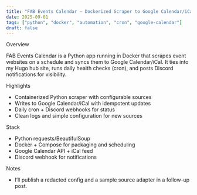 ```yaml
---
title: "FAB Events Calendar — Dockerized Scraper to Google Calendar/iCal"
date: 2025-09-01
tags: ["python", "docker", "automation", "cron", "google-calendar"]
draft: false
---
```


Overview

FAB Events Calendar is a Python app running in Docker that scrapes event websites on a schedule and syncs them to Google Calendar/iCal. It ties into my Hugo hub site, runs daily health checks (cron), and posts Discord notifications for visibility.

Highlights

- Containerized Python scraper with configurable sources
- Writes to Google Calendar/iCal with idempotent updates
- Daily cron + Discord webhooks for status
- Clean logs and simple configuration for new sources

Stack

- Python requests/BeautifulSoup
- Docker + Compose for packaging and scheduling
- Google Calendar API + iCal feed
- Discord webhook for notifications

Notes

- I’ll publish a redacted config and a sample source adapter in a follow-up post.

